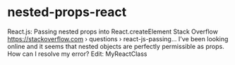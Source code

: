 # nested-props-react
React.js: Passing nested props into React.createElement  Stack Overflow https://stackoverflow.com › questions › react-js-passing... I've been looking online and it seems that nested objects are perfectly permissible as props. How can I resolve my error? Edit: MyReactClass 
